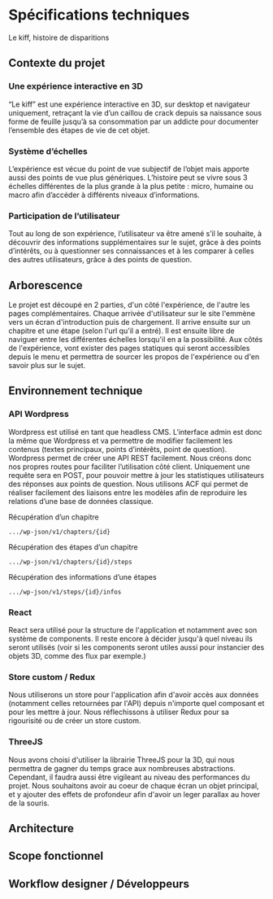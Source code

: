 # Spécifications techniques
Le kiff, histoire de disparitions

## Contexte du projet

### Une expérience interactive en 3D
“Le kiff” est une expérience interactive en 3D, sur desktop et navigateur uniquement, retraçant la vie d’un caillou de crack depuis sa naissance sous forme de feuille jusqu’à sa consommation par un addicte pour documenter l’ensemble des étapes de vie de cet objet.

### Système d’échelles
L’expérience est vécue du point de vue subjectif de l’objet mais apporte aussi des points de vue plus génériques. L’histoire peut se vivre sous 3 échelles différentes de la plus grande à la plus petite : micro, humaine ou macro afin d’accéder à différents niveaux d’informations. 

### Participation de l’utilisateur
Tout au long de son expérience, l’utilisateur va être amené s’il le souhaite, à découvrir des informations supplémentaires sur le sujet, grâce à des points d’intérêts, ou à questionner ses connaissances et à les comparer à celles des autres utilisateurs, grâce à des points de question. 

## Arborescence
Le projet est découpé en 2 parties, d'un côté l'expérience, de l'autre les pages complémentaires. Chaque arrivée d'utilisateur sur le site l'emmène vers un écran d'introduction puis de chargement. Il arrive ensuite sur un chapitre et une étape (selon l'url qu'il a entré). Il est ensuite libre de naviguer entre les différentes échelles lorsqu'il en a la possibilité. Aux côtés de l'expérience, vont exister des pages statiques qui seront accessibles depuis le menu et permettra de sourcer les propos de l'expérience ou d'en savoir plus sur le sujet.

## Environnement technique

### API Wordpress
Wordpress est utilisé en tant que headless CMS. L’interface admin est donc la même que Wordpress et va permettre de modifier facilement les contenus (textes principaux, points d’intérêts, point de question). Wordpress permet de créer une API REST facilement. Nous créons donc nos propres routes pour faciliter l’utilisation côté client. 
Uniquement une requête sera en POST, pour pouvoir mettre à jour les statistiques utilisateurs des réponses aux points de question. 
Nous utilisons ACF qui permet de réaliser facilement des liaisons entre les modèles afin de reproduire les relations d’une base de données classique.

Récupération d’un chapitre
```
.../wp-json/v1/chapters/{id}
```

Récupération des étapes d’un chapitre
```
.../wp-json/v1/chapters/{id}/steps
```

Récupération des informations d’une étapes
```
.../wp-json/v1/steps/{id}/infos
```

### React
React sera utilisé pour la structure de l'application et notamment avec son système de components. Il reste encore à décider jusqu'à quel niveau ils seront utilisés (voir si les components seront utiles aussi pour instancier des objets 3D, comme des flux par exemple.) 
    
### Store custom / Redux
Nous utiliserons un store pour l'application afin d'avoir accès aux données (notamment celles retournées par l'API) depuis n'importe quel composant et pour les mettre à jour. Nous réflechissons à utiliser Redux pour sa rigourisité ou de créer un store custom.

### ThreeJS
Nous avons choisi d'utiliser la librairie ThreeJS pour la 3D, qui nous permettra de gagner du temps grace aux nombreuses abstractions. Cependant, il faudra aussi être vigileant au niveau des performances du projet. Nous souhaitons avoir au coeur de chaque écran un objet principal, et y ajouter des effets de profondeur afin d'avoir un leger parallax au hover de la souris.   

## Architecture 

## Scope fonctionnel

## Workflow designer / Développeurs
